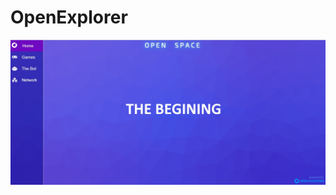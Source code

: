 # OpenExplorer
![ScreenShort](https://raw.githubusercontent.com/alekcangp/OpenExplorer/master/img/first.jpg)

